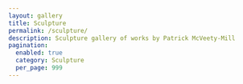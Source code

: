 ```yaml
---
layout: gallery
title: Sculpture
permalink: /sculpture/
description: Sculpture gallery of works by Patrick McVeety-Mill
pagination:
  enabled: true
  category: Sculpture
  per_page: 999 
---
```

